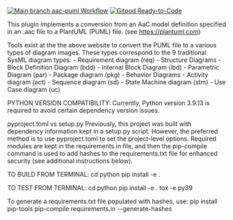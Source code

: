 [![Main branch aac-puml Workflow](https://github.com/DevOps-MBSE/aac-puml/actions/workflows/main-branch.yml/badge.svg)](https://github.com/DevOps-MBSE/aac-puml/actions/workflows/main-branch.yml)
[![Gitpod Ready-to-Code](https://img.shields.io/badge/Gitpod-Ready--to--Code-blue?logo=gitpod)](https://gitpod.io/from-referrer/)

   This plugin implements a conversion from an AaC model definition specified in an .aac file
   to a PlantUML (PUML) file. (see https://plantuml.com)

   Tools exist at the the above website to convert the PUML file to a various types of diagram images.
   These types correspond to the 9 traditional SysML diagram types:
        - Requirement diagram (req)
        - Structure Diagrams
        - Block Definition Diagram (bdd)
        - Internal Block Diagram (ibd)
        - Parametric Diagram (par)
        - Package diagram (pkg)
        - Behavior Diagrams
        - Activity diagram (act)
        - Sequence diagram (sd)
        - State Machine diagram (stm)
        - Use Case diagram (uc)

PYTHON VERSION COMPATIBILITY:
   Currently, Python version 3.9.13 is required to avoid certain dependency version issues.

pyproject.toml vs setup.py
    Previously, this project was built with dependency information kept in a setup.py script.
    However, the preferred method is to use pyproject.toml to set the project-level options.
    Required modules are kept in the requirements.in file, and then the pip-compile command is
    used to add hashes to the requirements.txt file for enhanced security (see additional
    instructions below).

TO BUILD FROM TERMINAL:
   cd python
   pip install -e .

TO TEST FROM TERMINAL:
   cd python
   pip install -e .
   tox -e py39

To generate a requirements.txt file populated with hashes, use:
   pip install pip-tools
   pip-compile requirements.in --generate-hashes

